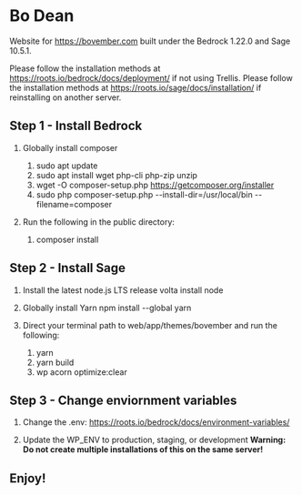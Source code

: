 # Bo Dean
Website for https://bovember.com built under the Bedrock 1.22.0 and Sage 10.5.1.

Please follow the installation methods at https://roots.io/bedrock/docs/deployment/ if not using Trellis.
Please follow the installation methods at https://roots.io/sage/docs/installation/ if reinstalling on another server.

## Step 1 - Install Bedrock
1. Globally install composer
    1. sudo apt update
    2. sudo apt install wget php-cli php-zip unzip
    3. wget -O composer-setup.php https://getcomposer.org/installer
    4. sudo php composer-setup.php --install-dir=/usr/local/bin --filename=composer

2. Run the following in the public directory:
    1. composer install

## Step 2 - Install Sage
1. Install the latest node.js LTS release
    volta install node

2. Globally install Yarn
    npm install --global yarn

3. Direct your terminal path to web/app/themes/bovember and run the following:
    1. yarn
    2. yarn build
    3. wp acorn optimize:clear

## Step 3 - Change enviornment variables
1. Change the .env: https://roots.io/bedrock/docs/environment-variables/

2. Update the WP_ENV to production, staging, or development
**Warning: Do not create multiple installations of this on the same server!**

## Enjoy!
